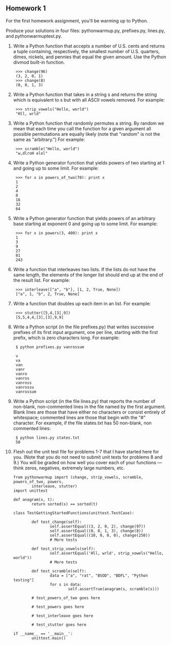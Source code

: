 ## Homework 1

For the first homework assignment, you'll be warming up to Python.

Produce your solutions in four files: pythonwarmup.py, prefixes.py, lines.py, and pythonwarmuptest.py.

1. Write a Python function that accepts a number of U.S. cents and returns a tuple containing, respectively, the smallest number of U.S. quarters, dimes, nickels, and pennies that equal the given amount. Use the Python divmod built-in function.

        >>> change(96)
        (3, 2, 0, 1)
        >>> change(8)
        (0, 0, 1, 3)

2. Write a Python function that takes in a string s and returns the string which is equivalent to s but with all ASCII vowels removed. For example:

        >>> strip_vowels("Hello, world")
        "Hll, wrld"

3. Write a Python function that randomly permutes a string. By random we mean that each time you call the function for a given argument all possible permutations are equally likely (note that "random" is not the same as "arbitrary.") For example:

        >>> scramble("Hello, world")
        "w,dlroH elol"

4. Write a Python generator function that yields powers of two starting at 1 and going up to some limit. For example:

        >>> for x in powers_of_two(70): print x
        1
        2
        4
        8
        16
        32
        64

5. Write a Python generator function that yields powers of an arbitrary base starting at exponent 0 and going up to some limit. For example:

        >>> for x in powers(3, 400): print x
        1
        3
        9
        27
        81
        243

6. Write a function that interleaves two lists. If the lists do not have the same length, the elements of the longer list should end up at the end of the result list. For example:

        >>> interleave(["a", "b"], [1, 2, True, None])
        ["a", 1, "b", 2, True, None]

7. Write a function that doubles up each item in an list. For example:

        >>> stutter([5,4,[3],9])
        [5,5,4,4,[3],[3],9,9]

8. Write a Python script (in the file prefixes.py) that writes successive prefixes of its first input argument, one per line, starting with the first prefix, which is zero characters long. For example:
    
        $ python prefixes.py vanrossum
        
        v
        va
        van
        vanr
        vanro
        vanros
        vanross
        vanrossu
        vanrossum

9. Write a Python script (in the file lines.py) that reports the number of non-blank, non-commented lines in the file named by the first argument. Blank lines are those that have either no characters or consist entirely of whitespace; commented lines are those that begin with the "#" character. For example, if the file states.txt has 50 non-blank, non commented lines:

        $ python lines.py states.txt
        50

10. Flesh out the unit test file for problems 1-7 that I have started here for you. (Note that you do not need to submit unit tests for problems 8 and 9.) You will be graded on how well you cover each of your functions — think zeros, negatives, extremely large numbers, etc.

        from pythonwarmup import (change, strip_vowels, scramble, powers_of_two, powers,
                interleave, stutter)
        import unittest

        def anagram(s, t):
                return sorted(s) == sorted(t)

        class TestGettingStartedFunctions(unittest.TestCase):

                def test_change(self):
                        self.assertEqual((3, 2, 0, 2), change(97))
                        self.assertEqual((0, 0, 1, 3), change(8))
                        self.assertEqual((10, 0, 0, 0), change(250))
                        # More tests

                def test_strip_vowels(self):
                        self.assertEqual('Hll, wrld', strip_vowels("Hello, world"))
                        # More tests

                def test_scramble(self):
                        data = ["a", "rat", "BSOD", "BDFL", "Python testing"]
                        for s in data:
                                self.assertTrue(anagram(s, scramble(s)))

                # test_powers_of_two goes here

                # test_powers goes here

                # test_interleave goes here

                # test_stutter goes here

        if __name__ == '__main__':
                unittest.main()
